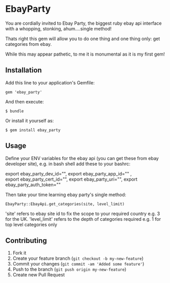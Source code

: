 # EbayParty

You are cordially invited to Ebay Party, the biggest ruby ebay api interface with a whopping, stonking, ahum....single method!

Thats right this gem will allow you to do one thing and one thing only: get categories from ebay. 

While this may appear pathetic, to me it is monumental as it is my first gem!


## Installation

Add this line to your application's Gemfile:

    gem 'ebay_party'

And then execute:

    $ bundle

Or install it yourself as:

    $ gem install ebay_party

## Usage

Define your ENV variables for the ebay api (you can get these from ebay developer site), e.g. in bash shell add these to your bashrc:

export ebay_party_dev_id="",
export ebay_party_app_id="" ,  
export ebay_party_cert_id="",
export ebay_party_uri="",
export ebay_party_auth_token=""

Then take your time learning ebay party's single method:

    EbayParty::EbayApi.get_categories(site, level_limit)

'site' refers to ebay site id to fix the scope to your required country e.g. 3 for the UK.
'level_limit' refers to the depth of categories required  e.g. 1 for top level categories only



## Contributing

1. Fork it
2. Create your feature branch (`git checkout -b my-new-feature`)
3. Commit your changes (`git commit -am 'Added some feature'`)
4. Push to the branch (`git push origin my-new-feature`)
5. Create new Pull Request
